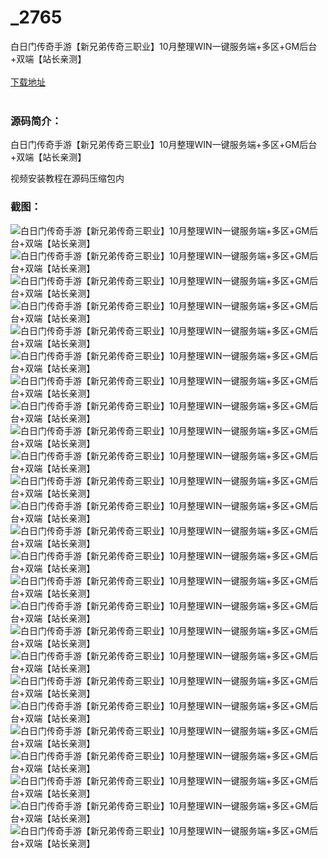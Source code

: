 # _2765
白日门传奇手游【新兄弟传奇三职业】10月整理WIN一键服务端+多区+GM后台+双端【站长亲测】
<br/></br>
[下载地址](https://www.uuid2.com/2765.html "下载地址")
<br/></br>
<h3>源码简介：</h3>
<p>白日门传奇手游【新兄弟传奇三职业】10月整理WIN一键服务端+多区+GM后台+双端【站长亲测】<p>
<p>视频安装教程在源码压缩包内<p>
<h3>截图：</h3>
<img src="https://www.uuid2.com/wp-content/uploads/img/202110/56881d4844.jpg" alt="白日门传奇手游【新兄弟传奇三职业】10月整理WIN一键服务端+多区+GM后台+双端【站长亲测】"><img src="https://www.uuid2.com/wp-content/uploads/img/202110/d01a66e647.jpg" alt="白日门传奇手游【新兄弟传奇三职业】10月整理WIN一键服务端+多区+GM后台+双端【站长亲测】"><img src="https://www.uuid2.com/wp-content/uploads/img/202110/1509ef3182.jpg" alt="白日门传奇手游【新兄弟传奇三职业】10月整理WIN一键服务端+多区+GM后台+双端【站长亲测】"><img src="https://www.uuid2.com/wp-content/uploads/img/202110/5a7f57b223.jpg" alt="白日门传奇手游【新兄弟传奇三职业】10月整理WIN一键服务端+多区+GM后台+双端【站长亲测】"><img src="https://www.uuid2.com/wp-content/uploads/img/202110/a2e536b485.jpg" alt="白日门传奇手游【新兄弟传奇三职业】10月整理WIN一键服务端+多区+GM后台+双端【站长亲测】"><img src="https://www.uuid2.com/wp-content/uploads/img/202110/4036658631.jpg" alt="白日门传奇手游【新兄弟传奇三职业】10月整理WIN一键服务端+多区+GM后台+双端【站长亲测】"><img src="https://www.uuid2.com/wp-content/uploads/img/202110/ca714a7908.jpg" alt="白日门传奇手游【新兄弟传奇三职业】10月整理WIN一键服务端+多区+GM后台+双端【站长亲测】"><img src="https://www.uuid2.com/wp-content/uploads/img/202110/136e019585.jpg" alt="白日门传奇手游【新兄弟传奇三职业】10月整理WIN一键服务端+多区+GM后台+双端【站长亲测】"><img src="https://www.uuid2.com/wp-content/uploads/img/202110/d9cb4cd742.jpg" alt="白日门传奇手游【新兄弟传奇三职业】10月整理WIN一键服务端+多区+GM后台+双端【站长亲测】"><img src="https://www.uuid2.com/wp-content/uploads/img/202110/083e790565.jpg" alt="白日门传奇手游【新兄弟传奇三职业】10月整理WIN一键服务端+多区+GM后台+双端【站长亲测】"><img src="https://www.uuid2.com/wp-content/uploads/img/202110/90d55fb583.jpg" alt="白日门传奇手游【新兄弟传奇三职业】10月整理WIN一键服务端+多区+GM后台+双端【站长亲测】"><img src="https://www.uuid2.com/wp-content/uploads/img/202110/a0d2b2f672.jpg" alt="白日门传奇手游【新兄弟传奇三职业】10月整理WIN一键服务端+多区+GM后台+双端【站长亲测】"><img src="https://www.uuid2.com/wp-content/uploads/img/202110/b502d47960.jpg" alt="白日门传奇手游【新兄弟传奇三职业】10月整理WIN一键服务端+多区+GM后台+双端【站长亲测】"><img src="https://www.uuid2.com/wp-content/uploads/img/202110/1a356d0496.jpg" alt="白日门传奇手游【新兄弟传奇三职业】10月整理WIN一键服务端+多区+GM后台+双端【站长亲测】"><img src="https://www.uuid2.com/wp-content/uploads/img/202110/59c33b3218.jpg" alt="白日门传奇手游【新兄弟传奇三职业】10月整理WIN一键服务端+多区+GM后台+双端【站长亲测】"><img src="https://www.uuid2.com/wp-content/uploads/img/202110/9737c91407.jpg" alt="白日门传奇手游【新兄弟传奇三职业】10月整理WIN一键服务端+多区+GM后台+双端【站长亲测】"><img src="https://www.uuid2.com/wp-content/uploads/img/202110/e04be59666.jpg" alt="白日门传奇手游【新兄弟传奇三职业】10月整理WIN一键服务端+多区+GM后台+双端【站长亲测】"><img src="https://www.uuid2.com/wp-content/uploads/img/202110/56f5e70312.jpg" alt="白日门传奇手游【新兄弟传奇三职业】10月整理WIN一键服务端+多区+GM后台+双端【站长亲测】"><img src="https://www.uuid2.com/wp-content/uploads/img/202110/eb2494f843.jpg" alt="白日门传奇手游【新兄弟传奇三职业】10月整理WIN一键服务端+多区+GM后台+双端【站长亲测】"><img src="https://www.uuid2.com/wp-content/uploads/img/202110/86eca44473.jpg" alt="白日门传奇手游【新兄弟传奇三职业】10月整理WIN一键服务端+多区+GM后台+双端【站长亲测】"><img src="https://www.uuid2.com/wp-content/uploads/img/202110/11667ad339.jpg" alt="白日门传奇手游【新兄弟传奇三职业】10月整理WIN一键服务端+多区+GM后台+双端【站长亲测】"><img src="https://www.uuid2.com/wp-content/uploads/img/202110/df57817325.jpg" alt="白日门传奇手游【新兄弟传奇三职业】10月整理WIN一键服务端+多区+GM后台+双端【站长亲测】"><img src="https://www.uuid2.com/wp-content/uploads/img/202110/accb11c247.jpg" alt="白日门传奇手游【新兄弟传奇三职业】10月整理WIN一键服务端+多区+GM后台+双端【站长亲测】"><img src="https://www.uuid2.com/wp-content/uploads/img/202110/5bd2e47875.jpg" alt="白日门传奇手游【新兄弟传奇三职业】10月整理WIN一键服务端+多区+GM后台+双端【站长亲测】"><img src="https://www.uuid2.com/wp-content/uploads/img/202110/5bd2e47744.jpg" alt="白日门传奇手游【新兄弟传奇三职业】10月整理WIN一键服务端+多区+GM后台+双端【站长亲测】">
